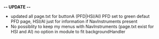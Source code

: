 ****-- UPDATE --****
- updated all page.txt for buttonA (PFD|HSI/AI) PFD set to green defaut PFD page, HSI/AI just for information if NavInstruments present
- No possiblity to keep my menus with NavInstruments (page.txt exist for HSI and AI) no option in module to fit backgroundHandler
